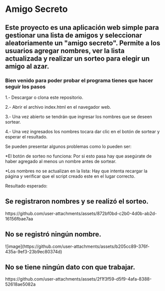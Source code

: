 <h1>Amigo Secreto</h1>

<h2>Este proyecto es una aplicación web simple para gestionar una lista de amigos y seleccionar aleatoriamente un "amigo secreto". Permite a los usuarios agregar nombres, ver la lista actualizada y realizar un sorteo para elegir un amigo al azar.</h2>

<h3>Bien venido para poder probar el programa tienes que hacer seguir los pasos</h3>

1.- Descargar o clona este repositorio.

2.- Abrir el archivo index.html en el navegador web.

3.- Una vez abierto se tendrán que ingresar los nombres que se deseen sortear. 

4.- Una vez ingresados los nombres tocara dar clic en el botón de sortear y esperar el resultado. 

Se pueden presentar  algunos problemas como lo pueden ser:

*El botón de sorteo no funciona: Por si esto pasa hay que asegúrate de haber agregado al menos un nombre antes de sortear.

*Los nombres no se actualizan en la lista: Hay que intenta recargar la página y verificar que el script creado este en el lugar correcto.

Resultado esperado:
<h2>Se registraron nombres y se realizó el sorteo.</h2>
https://github.com/user-attachments/assets/872bf0bd-c2b0-4d0b-ab2d-16156fbae7aa

<h2>No se registró ningún nombre.</h2>
![image](https://github.com/user-attachments/assets/b205cc89-376f-435a-9ef3-23b9ec80374d)

<h2>No se tiene ningún dato con que trabajar.</h2>
https://github.com/user-attachments/assets/2f1f3f59-d5f9-4afa-8388-52618ae5082a


